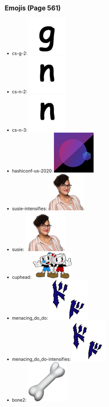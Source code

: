 
## Emojis (Page 561)

* cs-g-2: ![cs-g-2](output/cs-g-2.png)
* cs-n-2: ![cs-n-2](output/cs-n-2.png)
* cs-n-3: ![cs-n-3](output/cs-n-3.png)
* hashiconf-us-2020: ![hashiconf-us-2020](output/hashiconf-us-2020.jpg)
* susie-intensifies: ![susie-intensifies](output/susie-intensifies.gif)
* susie: ![susie](output/susie.png)
* cuphead: ![cuphead](output/cuphead.gif)
* menacing_do_do: ![menacing_do_do](output/menacing_do_do.png)
* menacing_do_do-intensifies: ![menacing_do_do-intensifies](output/menacing_do_do-intensifies.gif)
* bone2: ![bone2](output/bone2.png)
